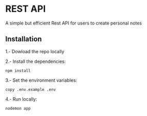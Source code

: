 # REST API
A simple but efficient Rest API for users to create personal notes
## Installation 

1.- Dowload the repo locally

2.- Install the dependencies:
```
npm install
```

3.- Set the environment variables:
```
copy .env.example .env
```

4.- Run locally:
```
nodemon app
```
